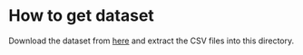 # How to get dataset

Download the dataset from [here](https://github.com/dhruvilgala/tvtropes) and extract the CSV files into this directory.

